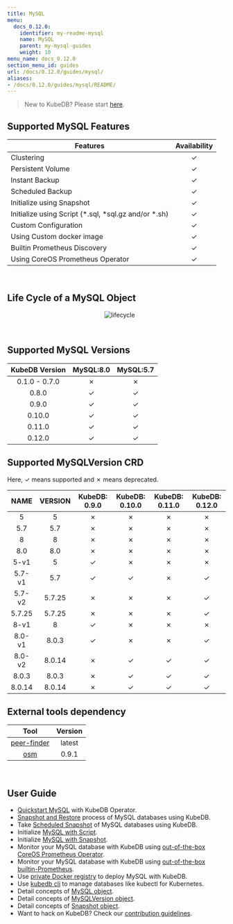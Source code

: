 ```yaml
---
title: MySQL
menu:
  docs_0.12.0:
    identifier: my-readme-mysql
    name: MySQL
    parent: my-mysql-guides
    weight: 10
menu_name: docs_0.12.0
section_menu_id: guides
url: /docs/0.12.0/guides/mysql/
aliases:
- /docs/0.12.0/guides/mysql/README/
---
```


> New to KubeDB? Please start [here](/docs/0.12.0/concepts/README).

## Supported MySQL Features

|                        Features                         | Availability |
| ------------------------------------------------------- | :----------: |
| Clustering                                              |   &#10003;   |
| Persistent Volume                                       |   &#10003;   |
| Instant Backup                                          |   &#10003;   |
| Scheduled Backup                                        |   &#10003;   |
| Initialize using Snapshot                               |   &#10003;   |
| Initialize using Script (\*.sql, \*sql.gz and/or \*.sh) |   &#10003;   |
| Custom Configuration                                    |   &#10003;   |
| Using Custom docker image                               |   &#10003;   |
| Builtin Prometheus Discovery                            |   &#10003;   |
| Using CoreOS Prometheus Operator                        |   &#10003;   |

<br/>

## Life Cycle of a MySQL Object

<p align="center">
  <img alt="lifecycle"  src="/docs/0.12.0/images/mysql/mysql-lifecycle.png" >
</p>

<br/>

## Supported MySQL Versions

| KubeDB Version | MySQL:8.0 | MySQL:5.7 |
| :------------: | :-------: | :-------: |
| 0.1.0 - 0.7.0  | &#10007;  | &#10007;  |
|     0.8.0      | &#10003;  | &#10003;  |
|     0.9.0      | &#10003;  | &#10003;  |
|     0.10.0     | &#10003;  | &#10003;  |
|     0.11.0     | &#10003;  | &#10003;  |
|     0.12.0     | &#10003;  | &#10003;  |

## Supported MySQLVersion CRD

Here, &#10003; means supported and &#10007; means deprecated.

|   NAME   |  VERSION  |  KubeDB: 0.9.0  |  KubeDB: 0.10.0  |  KubeDB: 0.11.0  |  KubeDB: 0.12.0  |
| :------: | :-------: | :-------------: | :--------------: | :--------------: | :--------------: |
| 5        | 5         | &#10007;        | &#10007;         | &#10007;         | &#10007;         |
| 5.7      | 5.7       | &#10007;        | &#10007;         | &#10007;         | &#10007;         |
| 8        | 8         | &#10007;        | &#10007;         | &#10007;         | &#10007;         |
| 8.0      | 8.0       | &#10007;        | &#10007;         | &#10007;         | &#10007;         |
| 5-v1     | 5         | &#10003;        | &#10007;         | &#10007;         | &#10007;         |
| 5.7-v1   | 5.7       | &#10003;        | &#10003;         | &#10007;         | &#10003;         |
| 5.7-v2   | 5.7.25    | &#10007;        | &#10007;         | &#10007;         | &#10003;         |
| 5.7.25   | 5.7.25    | &#10007;        | &#10007;         | &#10007;         | &#10003;         |
| 8-v1     | 8         | &#10003;        | &#10007;         | &#10007;         | &#10007;         |
| 8.0-v1   | 8.0.3     | &#10003;        | &#10007;         | &#10007;         | &#10003;         |
| 8.0-v2   | 8.0.14    | &#10007;        | &#10003;         | &#10003;         | &#10003;         |
| 8.0.3    | 8.0.3     | &#10007;        | &#10003;         | &#10003;         | &#10003;         |
| 8.0.14   | 8.0.14    | &#10007;        | &#10003;         | &#10003;         | &#10003;         |

## External tools dependency

|                                      Tool                                      | Version |
| :----------------------------------------------------------------------------: | :-----: |
| [peer-finder](https://github.com/kubernetes/contrib/tree/master/peer-finder)   | latest  |
|                 [osm](https://github.com/appscode/osm)                         |  0.9.1  |

<br/>

## User Guide

- [Quickstart MySQL](/docs/0.12.0/guides/mysql/quickstart/quickstart) with KubeDB Operator.
- [Snapshot and Restore](/docs/0.12.0/guides/mysql/snapshot/backup-and-restore) process of MySQL databases using KubeDB.
- Take [Scheduled Snapshot](/docs/0.12.0/guides/mysql/snapshot/scheduled-backup) of MySQL databases using KubeDB.
- Initialize [MySQL with Script](/docs/0.12.0/guides/mysql/initialization/using-script).
- Initialize [MySQL with Snapshot](/docs/0.12.0/guides/mysql/initialization/using-snapshot).
- Monitor your MySQL database with KubeDB using [out-of-the-box CoreOS Prometheus Operator](/docs/0.12.0/guides/mysql/monitoring/using-coreos-prometheus-operator).
- Monitor your MySQL database with KubeDB using [out-of-the-box builtin-Prometheus](/docs/0.12.0/guides/mysql/monitoring/using-builtin-prometheus).
- Use [private Docker registry](/docs/0.12.0/guides/mysql/private-registry/using-private-registry) to deploy MySQL with KubeDB.
- Use [kubedb cli](/docs/0.12.0/guides/mysql/cli/cli) to manage databases like kubectl for Kubernetes.
- Detail concepts of [MySQL object](/docs/0.12.0/concepts/databases/mysql).
- Detail concepts of [MySQLVersion object](/docs/0.12.0/concepts/catalog/mysql).
- Detail concepts of [Snapshot object](/docs/0.12.0/concepts/snapshot).
- Want to hack on KubeDB? Check our [contribution guidelines](/docs/0.12.0/CONTRIBUTING).
